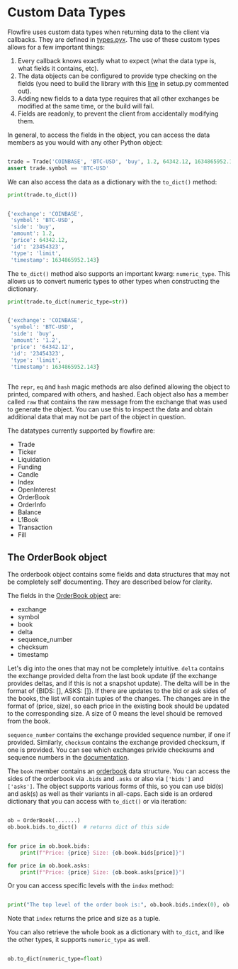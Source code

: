 # Custom Data Types

Flowfire uses custom data types when returning data to the client via callbacks. They are defined in [types.pyx](../flowfire/types.pyx). The use of these custom types allows for a few important things:

1. Every callback knows exactly what to expect (what the data type is, what fields it contains, etc).
2. The data objects can be configured to provide type checking on the fields (you need to build the library with this [line](https://github.com/bmoscon/flowfire/blob/master/setup.py#L40) in setup.py commented out).
3. Adding new fields to a data type requires that all other exchanges be modified at the same time, or the build will fail.
4. Fields are readonly, to prevent the client from accidentally modifying them.

In general, to access the fields in the object, you can access the data members as you would with any other Python object:

```python

trade = Trade('COINBASE', 'BTC-USD', 'buy', 1.2, 64342.12, 1634865952.143, id='23454323', type='limit')
assert trade.symbol == 'BTC-USD'
```

We can also access the data as a dictionary with the `to_dict()` method:

```python
print(trade.to_dict())


{'exchange': 'COINBASE',
 'symbol': 'BTC-USD',
 'side': 'buy',
 'amount': 1.2,
 'price': 64342.12,
 'id': '23454323',
 'type': 'limit',
 'timestamp': 1634865952.143}
```

The `to_dict()` method also supports an important kwarg: `numeric_type`. This allows us to convert numeric types to other types when constructing the dictionary.


```python
print(trade.to_dict(numeric_type=str))


{'exchange': 'COINBASE',
 'symbol': 'BTC-USD',
 'side': 'buy',
 'amount': '1.2',
 'price': '64342.12',
 'id': '23454323',
 'type': 'limit',
 'timestamp': 1634865952.143}
 
```

The `repr`, `eq` and `hash` magic methods are also defined allowing the object to printed, compared with others, and hashed. Each object also has a member called `raw` that contains the raw message from the exchange that was used to generate the object. You can use this to inspect the data and obtain additional data that may not be part of the object in question.

The datatypes currently supported by flowfire are:

* Trade
* Ticker
* Liquidation
* Funding
* Candle
* Index
* OpenInterest
* OrderBook
* OrderInfo
* Balance
* L1Book
* Transaction
* Fill


## The OrderBook object

The orderbook object contains some fields and data structures that may not be completely self documenting. They are described below for clarity.

The fields in the [OrderBook object](https://github.com/lau-jay/flowfire/blob/master/flowfire/types.pyx#L297) are:

* exchange
* symbol
* book
* delta
* sequence_number
* checksum
* timestamp

Let's dig into the ones that may not be completely intuitive. `delta` contains the exchange provided delta from the last book update (if the exchange provides deltas, and if this is not a snapshot update). The delta will be in the format of {BIDS: \[\], ASKS: \[\]}. If there are updates to the bid or ask sides of the books, the list will contain tuples of the changes. The changes are in the format of (price, size), so each price in the existing book should be updated to the corresponding size. A size of 0 means the level should be removed from the book.

`sequence_number` contains the exchange provided sequence number, if one if provided. Similarly, `checksum` contains the exchange provided checksum, if one is provided. You can see which exchanges privide checksums and sequence numbers in the [documentation](book_validation.md).

The `book` member contains an [orderbook](https://github.com/bmoscon/orderbook) data structure. You can access the sides of the orderbook via `.bids` and `.asks` or also via `['bids']` and `['asks']`. The object supports various forms of this, so you can use bid(s) and ask(s) as well as their variants in all-caps. Each side is an ordered dictionary that you can access with `to_dict()` or via iteration:


```python

ob = OrderBook(.......)
ob.book.bids.to_dict()  # returns dict of this side


for price in ob.book.bids:
    print(f"Price: {price} Size: {ob.book.bids[price]}")

for price in ob.book.asks:
    print(f"Price: {price} Size: {ob.book.asks[price]}")
```

Or you can access specific levels with the `index` method:

```python

print("The top level of the order book is:", ob.book.bids.index(0), ob.book.asks.index(0)
```

Note that `index` returns the price and size as a tuple.

You can also retrieve the whole book as a dictionary with `to_dict`, and like the other types, it supports `numeric_type` as well.


```python

ob.to_dict(numeric_type=float)
```
